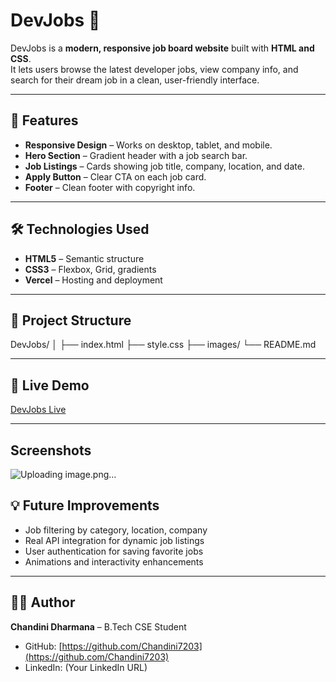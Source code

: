 # DevJobs 🚀

DevJobs is a **modern, responsive job board website** built with **HTML and CSS**.  
It lets users browse the latest developer jobs, view company info, and search for their dream job in a clean, user-friendly interface.

---

## 🌟 Features

- **Responsive Design** – Works on desktop, tablet, and mobile.  
- **Hero Section** – Gradient header with a job search bar.  
- **Job Listings** – Cards showing job title, company, location, and date.  
- **Apply Button** – Clear CTA on each job card.  
- **Footer** – Clean footer with copyright info.  

---

## 🛠️ Technologies Used

- **HTML5** – Semantic structure  
- **CSS3** – Flexbox, Grid, gradients  
- **Vercel** – Hosting and deployment  

---

## 📂 Project Structure

DevJobs/
│
├── index.html
├── style.css
├── images/
└── README.md


---

## 🚀 Live Demo

[DevJobs Live](https://dev-jobs-7g92r78w7-chandini-dharmanas-projects.vercel.app)

---

## Screenshots
![Uploading image.png…]()


## 💡 Future Improvements

- Job filtering by category, location, company  
- Real API integration for dynamic job listings  
- User authentication for saving favorite jobs  
- Animations and interactivity enhancements  

---

## 👩‍💻 Author

**Chandini Dharmana** – B.Tech CSE Student  
- GitHub: [https://github.com/Chandini7203](https://github.com/Chandini7203)  
- LinkedIn: (Your LinkedIn URL)
